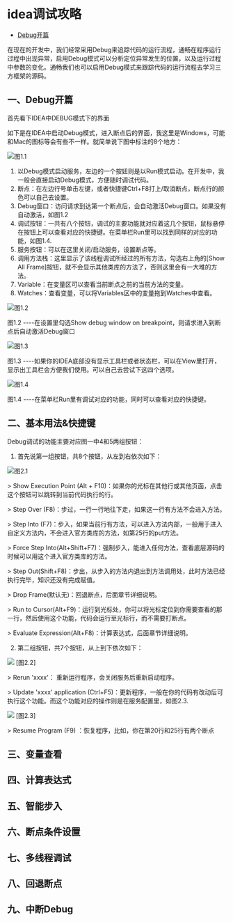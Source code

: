 [TOC]: # "idea调试攻略"

# idea调试攻略
- [Debug开篇](#debug开篇)


在现在的开发中，我们经常采用Debug来追踪代码的运行流程，通畅在程序运行过程中出现异常，启用Debug模式可以分析定位异常发生的位置，以及运行过程中参数的变化。通畅我们也可以启用Debug模式来跟踪代码的运行流程去学习三方框架的源码。

## 一、Debug开篇

首先看下IDEA中DEBUG模式下的界面

如下是在IDEA中启动Debug模式，进入断点后的界面，我这里是Windows，可能和Mac的图标等会有些不一样。就简单说下图中标注的8个地方：

![图1.1](.idea调试攻略_images/b9468b64.png)

1. 以Debug模式启动服务，左边的一个按妞则是以Run模式启动。在开发中，我一般会直接启动Debug模式，方便随时调试代码。
2. 断点：在左边行号单击左键，或者快捷键Ctrl+F8打上/取消断点，断点行的颜色可以自己去设置。
3. Debug窗口：访问请求到达第一个断点后，会自动激活Debug窗口。如果没有自动激活，如图1.2
4. 调试按钮：一共有八个按钮，调试的主要功能就对应着这几个按钮，鼠标悬停在按钮上可以查看对应的快捷键。在菜单栏Run里可以找到同样的对应的功能，如图1.4.
5. 服务按钮：可以在这里关闭/启动服务，设置断点等。
6. 调用方法栈：这里显示了该线程调试所经过的所有方法，勾选右上角的\[Show All Frame\]按钮，就不会显示其他类库的方法了，否则这里会有一大堆的方法。
7. Variable：在变量区可以查看当前断点之前的当前方法的变量。
8. Watches：查看变量，可以将Variables区中的变量拖到Watches中查看。

![图1.2](.idea调试攻略_images/76fd8ee4.png)

图1.2 ----在设置里勾选Show debug window on breakpoint，则请求进入到断点后自动激活Debug窗口

![图1.3](.idea调试攻略_images/2a1892ab.png)

图1.3 ----如果你的IDEA底部没有显示工具栏或者状态栏，可以在View里打开，显示出工具栏会方便我们使用。可以自己去尝试下这四个选项。

![图1.4](.idea调试攻略_images/e84d49e9.png)

图1.4 ----在菜单栏Run里有调试对应的功能，同时可以查看对应的快捷键。



## 二、基本用法&快捷键

Debug调试的功能主要对应图一中4和5两组按钮：

1. 首先说第一组按钮，共8个按钮，从左到右依次如下：

![图2.1](.idea调试攻略_images/8cd7cd9f.png)

\> Show Execution Point (Alt + F10)：如果你的光标在其他行或其他页面，点击这个按钮可以跳转到当前代码执行的行。

\> Step Over (F8)：步过，一行一行地往下走，如果这一行有方法不会进入方法。

\> Step Into (F7)：步入，如果当前行有方法，可以进入方法内部，一般用于进入自定义方法内，不会进入官方类库的方法，如第25行的put方法。

\> Force Step Into(Alt+Shift+F7)：强制步入，能进入任何方法，查看底层源码的时候可以用这个进入官方类库的方法。

\> Step Out(Shift+F8)：步出，从步入的方法内退出到方法调用处，此时方法已经执行完毕，知识还没有完成赋值。

\> Drop Frame(默认无)：回退断点，后面章节详细说明。

\> Run to Cursor(Alt+F9)：运行到光标处，你可以将光标定位到你需要查看的那一行，然后使用这个功能，代码会运行至光标行，而不需要打断点。

\> Evaluate Expression(Alt+F8)：计算表达式，后面章节详细说明。

2. 第二组按钮，共7个按钮，从上到下依次如下：

![](.idea调试攻略_images/1cd225ab.png) \[图2.2]

\> Rerun 'xxxx'： 重新运行程序，会关闭服务后重新启动程序。

\> Update 'xxxx' application (Ctrl+F5)：更新程序，一般在你的代码有改动后可执行这个功能。而这个功能对应的操作则是在服务配置里，如图2.3.

![](.idea调试攻略_images/7621a5a5.png) \[图2.3]

\> Resume Program (F9) ：恢复程序，比如，你在第20行和25行有两个断点



## 三、变量查看

## 四、计算表达式

## 五、智能步入

## 六、断点条件设置

## 七、多线程调试

## 八、回退断点

## 九、中断Debug


